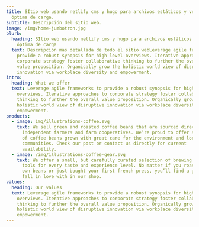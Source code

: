 ```yaml
---
title: SItio web usando netlify cms y hugo para archivos estáticos y velocidad
  óptima de carga.
subtitle: Descripción del sitio web.
image: /img/home-jumbotron.jpg
blurb:
  heading: SItio web usando netlify cms y hugo para archivos estáticos y velocidad
    óptima de carga
  text: Descripción mas detallada de todo el sitio webLeverage agile frameworks to
    provide a robust synopsis for high level overviews. Iterative approaches to
    corporate strategy foster collaborative thinking to further the overall
    value proposition. Organically grow the holistic world view of disruptive
    innovation via workplace diversity and empowerment.
intro:
  heading: What we offer
  text: Leverage agile frameworks to provide a robust synopsis for high level
    overviews. Iterative approaches to corporate strategy foster collaborative
    thinking to further the overall value proposition. Organically grow the
    holistic world view of disruptive innovation via workplace diversity and
    empowerment.
products:
  - image: img/illustrations-coffee.svg
    text: We sell green and roasted coffee beans that are sourced directly from
      independent farmers and farm cooperatives. We’re proud to offer a variety
      of coffee beans grown with great care for the environment and local
      communities. Check our post or contact us directly for current
      availability.
  - image: /img/illustrations-coffee-gear.svg
    text: We offer a small, but carefully curated selection of brewing gear and
      tools for every taste and experience level. No matter if you roast your
      own beans or just bought your first french press, you’ll find a gadget to
      fall in love with in our shop.
values:
  heading: Our values
  text: Leverage agile frameworks to provide a robust synopsis for high level
    overviews. Iterative approaches to corporate strategy foster collaborative
    thinking to further the overall value proposition. Organically grow the
    holistic world view of disruptive innovation via workplace diversity and
    empowerment.
---
```


